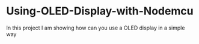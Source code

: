 # Using-OLED-Display-with-Nodemcu
In this project I am showing how can you use a OLED display in a simple way
